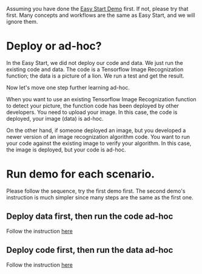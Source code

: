 Assuming you have done the [Easy Start Demo](Easy_start.md) first. If not, please try that first. Many concepts and workflows are the same as Easy Start, and we will ignore them.

# Deploy or ad-hoc?

In the Easy Start, we did not deploy our code and data. We just run the existing code and data. The code is a Tensorflow Image Recognization function; the data is a picture of a lion. We run a test and get the result.

Now let's move one step further learning ad-hoc.

When you want to use an existing Tensorflow Image Recognization function to detect your picture, the function code has been deployed by other developers. You need to upload your image. In this case, the code is deployed, your image (data) is ad-hoc. 

On the other hand, if someone deployed an image, but you developed a newer version of an image recognization algorithm code. You want to run your code against the existing image to verify your algorithm. In this case, the image is deployed, but your code is ad-hoc.

# Run demo for each scenario.
Please follow the sequence, try the first demo first. The second demo's instruction is much simpler since many steps are the same as the first one.

## Deploy data first, then run the code ad-hoc
Follow the instruction [here](Deploy_data_run_adhoc_code.md)

## Deploy code first, then run the data ad-hoc
Follow the instruction [here](Deploy_code_run_adhoc_data.md)


